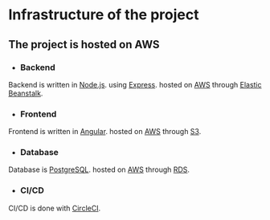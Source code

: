 # Infrastructure of the project

## The project is hosted on AWS

- ### Backend

Backend is written in [Node.js](https://nodejs.org/en/).
using [Express](https://expressjs.com/).
hosted on [AWS](https://aws.amazon.com/) through [Elastic Beanstalk](https://aws.amazon.com/elasticbeanstalk/).

- ### Frontend

Frontend is written in [Angular](https://angular.io/).
hosted on [AWS](https://aws.amazon.com/) through [S3](https://aws.amazon.com/s3/).

- ### Database

Database is [PostgreSQL](https://www.postgresql.org/).
hosted on [AWS](https://aws.amazon.com/) through [RDS](https://aws.amazon.com/rds/).

- ### CI/CD

CI/CD is done with [CircleCI](https://circleci.com/).
